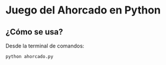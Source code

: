 # Juego del Ahorcado en Python

## ¿Cómo se usa?

Desde la terminal de comandos:

```
python ahorcado.py
```